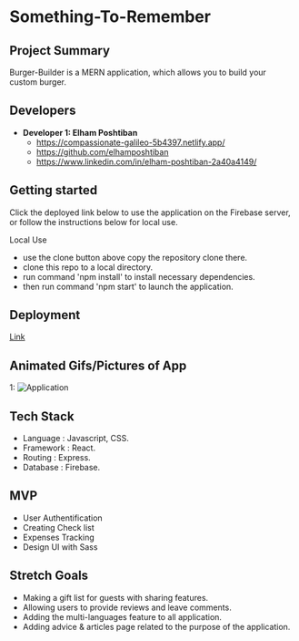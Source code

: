 # Something-To-Remember

## Project Summary

Burger-Builder is a MERN application, which allows you to build your custom burger.  
## Developers

- **Developer 1: Elham Poshtiban**
  - https://compassionate-galileo-5b4397.netlify.app/
  - https://github.com/elhamposhtiban
  - https://www.linkedin.com/in/elham-poshtiban-2a40a4149/

## Getting started 
Click the deployed link below to use the application on the Firebase server, or follow the instructions below for local use.

Local Use
- use the clone button above copy the repository clone there.
- clone this repo to a local directory.
- run command 'npm install' to install necessary dependencies.
- then run command 'npm start' to launch the application.  

## Deployment   

 [Link](https://burger-react-73e07.firebaseapp.com/)   

## Animated Gifs/Pictures of App
 
 1:  ![Application](src/assets/my-burger.gif)



## Tech Stack
-	Language :  Javascript, CSS.  
-	Framework : React.
-	Routing : Express.
-	Database : Firebase.

## MVP
-	User Authentification   
-	Creating Check list 
-	Expenses Tracking  
-	Design UI with Sass 


## Stretch Goals
-	Making a gift list for guests with sharing features.
-	Allowing users to provide reviews and leave comments.
-	Adding the multi-languages feature to all application.    
-	Adding advice & articles page related to the purpose of the application.
